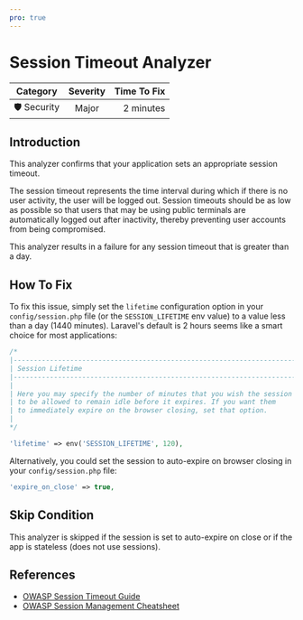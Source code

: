 ```yaml
---
pro: true
---
```


# Session Timeout Analyzer <Badge text="PRO" type="tip"/>

| Category       | Severity   | Time To Fix  |
| -------------  |:----------:| ------------:|
| 🛡️ Security    | Major      | 2 minutes    |

## Introduction

This analyzer confirms that your application sets an appropriate session timeout.

The session timeout represents the time interval during which if there is no user activity, the user will be logged out. Session timeouts should be as low as possible so that users that may be using public terminals are automatically logged out after inactivity, thereby preventing user accounts from being compromised.

This analyzer results in a failure for any session timeout that is greater than a day.

## How To Fix

To fix this issue, simply set the `lifetime` configuration option in your `config/session.php` file (or the `SESSION_LIFETIME` env value) to a value less than a day (1440 minutes). Laravel's default is 2 hours seems like a smart choice for most applications:

```php
/*
|--------------------------------------------------------------------------
| Session Lifetime
|--------------------------------------------------------------------------
|
| Here you may specify the number of minutes that you wish the session
| to be allowed to remain idle before it expires. If you want them
| to immediately expire on the browser closing, set that option.
|
*/

'lifetime' => env('SESSION_LIFETIME', 120),
```

Alternatively, you could set the session to auto-expire on browser closing in your `config/session.php` file:

```php
'expire_on_close' => true,
```

## Skip Condition

This analyzer is skipped if the session is set to auto-expire on close or if the app is stateless (does not use sessions).

## References

- [OWASP Session Timeout Guide](https://owasp.org/www-community/Session_Timeout)
- [OWASP Session Management Cheatsheet](https://cheatsheetseries.owasp.org/cheatsheets/Session_Management_Cheat_Sheet.html#session-expiration)